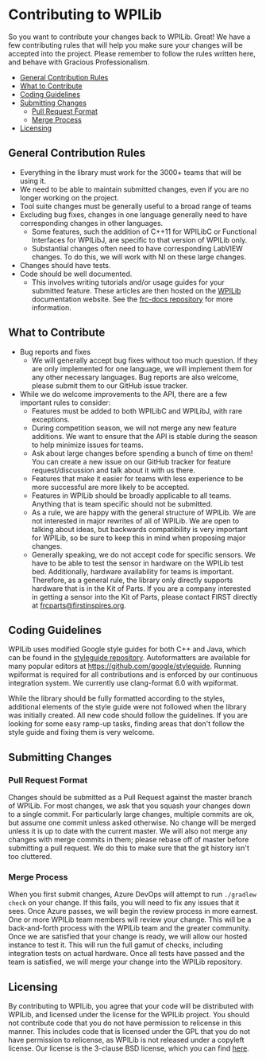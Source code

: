 # Contributing to WPILib

So you want to contribute your changes back to WPILib. Great! We have a few contributing rules that will help you make sure your changes will be accepted into the project. Please remember to follow the rules written here, and behave with Gracious Professionalism.

- [General Contribution Rules](#general-contribution-rules)
- [What to Contribute](#what-to-contribute)
- [Coding Guidelines](#coding-guidelines)
- [Submitting Changes](#submitting-changes)
    - [Pull Request Format](#pull-request-format)
    - [Merge Process](#merge-process)
- [Licensing](#licensing)

## General Contribution Rules

- Everything in the library must work for the 3000+ teams that will be using it.
- We need to be able to maintain submitted changes, even if you are no longer working on the project.
- Tool suite changes must be generally useful to a broad range of teams
- Excluding bug fixes, changes in one language generally need to have corresponding changes in other languages.
    - Some features, such the addition of C++11 for WPILibC or Functional Interfaces for WPILibJ, are specific to that version of WPILib only.
    - Substantial changes often need to have corresponding LabVIEW changes. To do this, we will work with NI on these large changes.
- Changes should have tests.
- Code should be well documented.
    - This involves writing tutorials and/or usage guides for your submitted feature. These articles are then hosted on the [WPILib](https://docs.wpilib.org/) documentation website. See the [frc-docs repository](https://github.com/wpilibsuite/frc-docs) for more information.

## What to Contribute

- Bug reports and fixes
    - We will generally accept bug fixes without too much question. If they are only implemented for one language, we will implement them for any other necessary languages. Bug reports are also welcome, please submit them to our GitHub issue tracker.
- While we do welcome improvements to the API, there are a few important rules to consider:
    - Features must be added to both WPILibC and WPILibJ, with rare exceptions.
    - During competition season, we will not merge any new feature additions. We want to ensure that the API is stable during the season to help minimize issues for teams.
    - Ask about large changes before spending a bunch of time on them! You can create a new issue on our GitHub tracker for feature request/discussion and talk about it with us there.
    - Features that make it easier for teams with less experience to be more successful are more likely to be accepted.
    - Features in WPILib should be broadly applicable to all teams. Anything that is team specific should not be submitted.
    - As a rule, we are happy with the general structure of WPILib. We are not interested in major rewrites of all of WPILib. We are open to talking about ideas, but backwards compatibility is very important for WPILib, so be sure to keep this in mind when proposing major changes.
    - Generally speaking, we do not accept code for specific sensors. We have to be able to test the sensor in hardware on the WPILib test bed. Additionally, hardware availability for teams is important. Therefore, as a general rule, the library only directly supports hardware that is in the Kit of Parts. If you are a company interested in getting a sensor into the Kit of Parts, please contact FIRST directly at frcparts@firstinspires.org.

## Coding Guidelines

WPILib uses modified Google style guides for both C++ and Java, which can be found in the [styleguide repository](https://github.com/wpilibsuite/styleguide). Autoformatters are available for many popular editors at https://github.com/google/styleguide. Running wpiformat is required for all contributions and is enforced by our continuous integration system. We currently use clang-format 6.0 with wpiformat.

While the library should be fully formatted according to the styles, additional elements of the style guide were not followed when the library was initially created. All new code should follow the guidelines. If you are looking for some easy ramp-up tasks, finding areas that don't follow the style guide and fixing them is very welcome.

## Submitting Changes

### Pull Request Format

Changes should be submitted as a Pull Request against the master branch of WPILib. For most changes, we ask that you squash your changes down to a single commit. For particularly large changes, multiple commits are ok, but assume one commit unless asked otherwise. No change will be merged unless it is up to date with the current master. We will also not merge any changes with merge commits in them; please rebase off of master before submitting a pull request. We do this to make sure that the git history isn't too cluttered.

### Merge Process

When you first submit changes, Azure DevOps will attempt to run `./gradlew check` on your change. If this fails, you will need to fix any issues that it sees. Once Azure passes, we will begin the review process in more earnest. One or more WPILib team members will review your change. This will be a back-and-forth process with the WPILib team and the greater community. Once we are satisfied that your change is ready, we will allow our hosted instance to test it. This will run the full gamut of checks, including integration tests on actual hardware. Once all tests have passed and the team is satisfied, we will merge your change into the WPILib repository.

## Licensing

By contributing to WPILib, you agree that your code will be distributed with WPILib, and licensed under the license for the WPILib project. You should not contribute code that you do not have permission to relicense in this manner. This includes code that is licensed under the GPL that you do not have permission to relicense, as WPILib is not released under a copyleft license. Our license is the 3-clause BSD license, which you can find [here](LICENSE.md).
